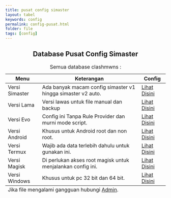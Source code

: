 ```yaml
---
title: pusat config simaster
layout: tabel
keywords: config
permalink: config-pusat.html
folder: file
tags: [config]
---
```


<center><h2>Database Pusat Config Simaster</h2></center>

<div class="container">
  <div class="row">
    <div class="col-xs-12">
      <table summary="database clashmwns" class="table table-bordered table-hover dt-responsive">
        <caption class="text-center">Semua database clashmwns :</caption>
        <thead>
          <tr>
            <th>Menu</th>
            <th>Keterangan</th>
            <th>Config</th>
          </tr>
        </thead>
        <tbody>
          <tr>
            <td>Versi Simaster</td>
            <td>Ada banyak macam config simaster v1 hingga simaster v2 auto.</td>
            <td><a href="/config-openwrt.html">Lihat Disini</a></td>       
          </tr>
          <tr>
            <td>Versi Lama</td>
            <td>Versi lawas untuk file manual dan backup</td>
            <td><a href="/config-lama.html">Lihat Disini</a></td>       
          </tr>
          <tr>
            <td>Versi Evo</td>
            <td>Config ini Tanpa Rule Provider dan murni mode script.</td>
            <td><a href="/config-evo.html">Lihat Disini</a></td>       
          </tr>
          <tr>
            <td>Versi Android</td>
            <td>Khusus untuk Android root dan non root.</td>
            <td><a href="/config-android.html">Lihat Disini</a></td>       
          </tr>
          <tr>
            <td>Versi Termux</td>
            <td>Wajib ada data terlebih dahulu untuk gunakan ini.</td>
            <td><a href="/config-termux.html">Lihat Disini</a></td>       
          </tr>
          <tr>
            <td>Versi Magisk</td>
            <td>Di perlukan akses root magisk untuk menjalankan config ini.</td>
            <td><a href="/config-magisk.html">Lihat Disini</a></td>       
          </tr>
          <tr>
            <td>Versi Windows</td>
            <td>Khusus untuk pc 32 bit dan 64 bit.</td>
            <td><a href="/config-windows.html">Lihat Disini</a></td>       
          </tr>
        </tbody>
        <tfoot>
        <tr>
        <td colspan="8" class="text-center">Jika file mengalami gangguan hubungi <a href="https://wa.me/6287764241047" target="_blank">Admin</a>.</td>
        </tr>
        </tfoot>
        </table>
        </div>
        </div>
        </div>
